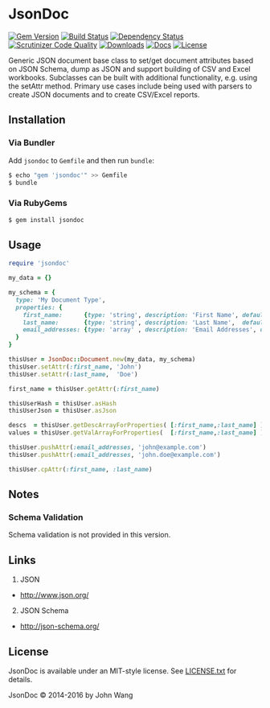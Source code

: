 JsonDoc
=======

[![Gem Version][gem-version-svg]][gem-version-link]
[![Build Status][build-status-svg]][build-status-link]
[![Dependency Status][dependency-status-svg]][dependency-status-link]
[![Scrutinizer Code Quality][scrutinizer-status-svg]][scrutinizer-status-link]
[![Downloads][downloads-svg]][downloads-link]
[![Docs][docs-rubydoc-svg]][docs-rubydoc-link]
[![License][license-svg]][license-link]

Generic JSON document base class to set/get document attributes based on JSON Schema, dump as JSON and support building of CSV and Excel workbooks. Subclasses can be built with additional functionality, e.g. using the setAttr method. Primary use cases include being used with parsers to create JSON documents and to create CSV/Excel reports.

## Installation

### Via Bundler

Add `jsondoc` to `Gemfile` and then run `bundle`:

```sh
$ echo "gem 'jsondoc'" >> Gemfile
$ bundle
```

### Via RubyGems

```sh
$ gem install jsondoc
```

## Usage

```ruby
require 'jsondoc'

my_data = {}

my_schema = {
  type: 'My Document Type',
  properties: {
    first_name:      {type: 'string', description: 'First Name', default: ''},
    last_name:       {type: 'string', description: 'Last Name',  default: ''},
    email_addresses: {type: 'array' , description: 'Email Addresses', default: []}
  }
}

thisUser = JsonDoc::Document.new(my_data, my_schema)
thisUser.setAttr(:first_name, 'John')
thisUser.setAttr(:last_name,  'Doe')

first_name = thisUser.getAttr(:first_name)

thisUserHash = thisUser.asHash
thisUserJson = thisUser.asJson

descs  = thisUser.getDescArrayForProperties( [:first_name,:last_name] )
values = thisUser.getValArrayForProperties(  [:first_name,:last_name] )

thisUser.pushAttr(:email_addresses, 'john@example.com')
thisUser.pushAttr(:email_addresses, 'john.doe@example.com')

thisUser.cpAttr(:first_name, :last_name)
```

## Notes

### Schema Validation

Schema validation is not provided in this version.

## Links

1. JSON
  * http://www.json.org/
2. JSON Schema
  * http://json-schema.org/

## License

JsonDoc is available under an MIT-style license. See [LICENSE.txt](LICENSE.txt) for details.

JsonDoc &copy; 2014-2016 by John Wang

 [gem-version-svg]: https://badge.fury.io/rb/jsondoc.svg
 [gem-version-link]: http://badge.fury.io/rb/jsondoc
 [build-status-svg]: https://api.travis-ci.org/grokify/jsondoc-ruby.svg?branch=master
 [build-status-link]: https://travis-ci.org/grokify/jsondoc-ruby
 [downloads-svg]: http://ruby-gem-downloads-badge.herokuapp.com/jsondoc
 [downloads-link]: https://rubygems.org/gems/jsondoc
 [dependency-status-svg]: https://gemnasium.com/grokify/jsondoc-ruby.svg
 [dependency-status-link]: https://gemnasium.com/grokify/jsondoc-ruby
 [scrutinizer-status-svg]: https://scrutinizer-ci.com/g/grokify/jsondoc-ruby/badges/quality-score.png?b=master
 [scrutinizer-status-link]: https://scrutinizer-ci.com/g/grokify/jsondoc-ruby/?branch=master
 [docs-rubydoc-svg]: https://img.shields.io/badge/docs-rubydoc-blue.svg
 [docs-rubydoc-link]: http://www.rubydoc.info/gems/jsondoc/
 [license-svg]: https://img.shields.io/badge/license-MIT-blue.svg
 [license-link]: https://github.com/grokify/jsondoc-ruby/blob/master/LICENSE.txt

